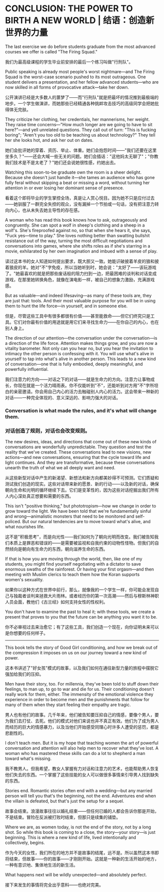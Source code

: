 # CONCLUSION: THE POWER TO BIRTH A NEW WORLD | 结语：创造新世界的力量

The last exercise we do before students graduate from the most advanced courses we offer is called "The Firing Squad."

我们为最高级课程的学生毕业前安排的最后一个练习叫做"行刑队"。

Public speaking is already most people's worst nightmare—and The Firing Squad is the worst-case scenario pushed to its most outrageous. One student delivers a presentation, and her fellow advanced students—who are now skilled in all forms of provocative attack—take her down.

公开演讲已经是大多数人的噩梦了——而"行刑队"就是把最坏的情况推到最极端的地步。一个学生做演讲，而她那些已经精通各种挑衅攻击技巧的高级同学会把她批得体无完肤。

They criticize her clothing, her credentials, her mannerisms, her weight. They raise time concerns—"How much longer are we going to have to sit here?"—and yell unrelated questions. They call out of turn: "This is fucking boring"; "Aren't you too old to be teaching us about technology?" They tell her she looks hot, and ask her out on dates.

她们会批评她的穿着、资历、举止、体重。她们会抱怨时间——"我们还要在这里坐多久？"——还会大喊一些无关的问题。她们会插话："这他妈太无聊了"；"你教我们技术是不是太老了？"她们还会说她很性感，约她出去。

Watching this soon-to-be graduate own the room is a sheer delight. Because she doesn't just handle it—she tames an audience who has gone fully feral without skipping a beat or missing a word, without turning her attention in or ever losing her dominant sense of presence.

看着这个即将毕业的学生掌控全场，真是让人赏心悦目。因为她不只是应付过去——她驯服了一群完全失控的观众，没有漏掉一个节拍或一句话，没有把注意力转向内心，也从未失去她主导性的存在感。

A woman who has read this book knows how to ask, outrageously and congruently. She can spot a wolf in sheep's clothing and a sheep in a wolf's. She's fireproofed against no, so that when she hears it, she says, "Fuck yes—time to play." She loves nothing better than swatting bullshit resistance out of the way, turning the most difficult negotiations and conversations into games, where she shifts roles as if she's starring in a movie, exhilarated by her own imagination and imbued with a sense of play.

读过这本书的女人知道如何提出要求，既大胆又一致。她能识破披着羊皮的狼和披着狼皮的羊。她对"不"字免疫，所以当她听到时，她会说："太好了——该玩游戏了。"她最喜欢的就是把那些废话般的阻力扫到一边，把最困难的谈判和对话变成游戏，在那里她转换角色，就像在演电影一样，被自己的想象力激励，充满游戏感。

But as valuable—and indeed lifesaving—as many of these tools are, they are just that: tools. And their most valuable purpose for you will be in using them to hunt the life force—in yourself, and in someone else.

但是，尽管这些工具中有很多都很有价值——甚至能救命——但它们终究只是工具。它们对你最有价值的用途就是用它们来寻找生命力——在你自己的内心，也在别人身上。

The direction of our attention—the conversation under the conversation—is a direction of the life force. Attention makes things grow, and you are now a vitality barometer. Not only can you hear no, but you hear the invitation to intimacy the other person is confessing with it. You will use what's alive in yourself to tap into what's alive in another person. This leads to a new kind of conversation—one that is fully embodied, deeply meaningful, and powerfully influential.

我们注意力的方向——对话之下的对话——就是生命力的方向。注意力让事物成长，你现在就是一个活力晴雨表。你不仅能听到"不"，还能听到对方用"不"字所坦白的亲密邀请。你会用自己内心的活力去触碰别人内心的活力。这会带来一种新的对话——一种完全体现的、意义深远的、影响力强大的对话。

### Conversation is what made the rules, and it's what will change them.

### 对话创造了规则，对话也会改变规则。

The new desires, ideas, and directions that come out of these new kinds of conversations are wonderfully unpredictable. They question and test the reality that we've created. These conversations lead to new visions, new actions—and new conversations, ensuring that the cycle toward life and light continues. And they are transformative, because these conversations unearth the truth of what we all deeply want and need.

从这些新型对话中产生的新渴望、新想法和新方向都美妙得不可预测。它们质疑和测试我们创造的现实。这些对话带来新的愿景、新的行动——以及新的对话，确保朝向生命和光明的循环继续下去。它们是变革性的，因为这些对话挖掘出我们所有人内心深处真正想要和需要的东西。

This isn't "positive thinking," but phototropism—how we change in order to grow toward the light. We have been told that we're fundamentally sinful and wrong—animalistic monsters that need to be monitored and self-policed. But our natural tendencies are to move toward what's alive, and what nourishes life.

这不是"积极思考"，而是向光性——我们如何为了朝向光明而改变。我们被告知我们本质上是罪恶和错误的——是需要被监视和自我约束的动物性怪物。但我们的自然倾向是朝向有生命力的东西，朝向滋养生命的东西。

If that is how you are moving through the world, then, like one of my students, you might find yourself negotiating with a dictator to save enormous swaths of the rainforest. Or having your first orgasm—and then meeting with Muslim clerics to teach them how the Koran supports women's sexuality.

如果你以这种方式在世界中前行，那么，就像我的一个学生一样，你可能会发现自己与独裁者谈判来拯救大片雨林。或者经历你的第一次高潮——然后与穆斯林神职人员会面，教他们《古兰经》如何支持女性的性权利。

You don't have to examine the past to heal it; with these tools, we create a present that proves to you that the future can be anything you want it to be.

你不必审视过去来治愈它；有了这些工具，我们创造一个现在，向你证明未来可以是你想要的任何样子。

---

This book tells the story of Good Girl conditioning, and how we break out of the compression it imposes on us on our journey toward a new kind of power.

这本书讲述了"好女孩"模式的故事，以及我们如何在通往新型力量的旅程中摆脱它强加给我们的压抑。

Men have their story, too. For millennia, they've been told to stuff down their feelings, to man up, to go to war and die for us. Their conditioning doesn't really work for them, either. The immensity of the emotional violence they experience in order to become men and the punishments that follow for many of them when they start feeling their empathy are tragic.

男人也有他们的故事。几千年来，他们被告知要压抑自己的情感，要像个男人，要为我们去打仗、去死。他们的模式对他们来说也并不真正有效。他们为了成为男人而经历的巨大的情感暴力，以及当他们开始感受同理心时许多人遭受的惩罚，都是悲剧性的。

I don't teach men. But it is my hope that teaching women the art of powerful conversation and attention will also help men to recover what they've lost. A woman who has mastered these skills can do a lot to shepherd a man toward what's missing.

我不教男人。但我希望，教女人掌握有力对话和注意力的艺术，也能帮助男人恢复他们失去的东西。一个掌握了这些技能的女人可以做很多事情来引导男人找到缺失的东西。

Stories end. Romantic stories often end with a wedding—but any married person will tell you that's the beginning, not the end. Adventures end when the villain is defeated, but that's just the setup for a sequel.

故事会结束。浪漫故事往往以婚礼结束——但任何已婚的人都会告诉你那是开始，不是结束。冒险在反派被打败时结束，但那只是续集的铺垫。

Where we are, as women today, is not the end of the story, not by a long shot. So while this book is coming to a close, the story—your story—is just beginning. This is where a new kind of life, lived intentionally and collectively, begins.

作为今天的女性，我们所在的地方并不是故事的结尾，远不是。所以虽然这本书即将结束，但故事——你的故事——才刚刚开始。这就是一种新的生活开始的地方，一种有意识地、集体地生活的新生活。

What happens next will be wildly unexpected—and absolutely perfect.

接下来发生的事情将完全出乎意料——也绝对完美。